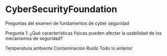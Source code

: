 # CyberSecurityFoundation
Preguntas del examen de fundamentos de cyber seguridad

Pregunta 1: ¿Qué características físicas pueden afectar la usabilidad de los mecanismos de seguridad?

Temperatura ambiente
Contaminación
Ruido
Todo lo anterior
